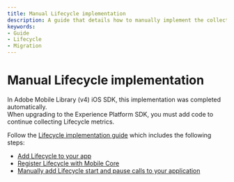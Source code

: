 ```yaml
---
title: Manual Lifecycle implementation
description: A guide that details how to manually implement the collection of Lifecycle metrics.
keywords:
- Guide
- Lifecycle
- Migration
---
```


# Manual Lifecycle implementation

<InlineAlert variant="info" slots="text"/>

In Adobe Mobile Library (v4) iOS SDK, this implementation was completed automatically.<br/>When upgrading to the Experience Platform SDK, you must add code to continue collecting Lifecycle metrics.

Follow the [Lifecycle implementation guide](/src/pages/home/base/mobile-core/lifecycle/index.md) which includes the following steps:
* [Add Lifecycle to your app](/src/pages/home/base/mobile-core/lifecycle/index.md#add-lifecycle-to-your-app)
* [Register Lifecycle with Mobile Core](/src/pages/home/base/mobile-core/lifecycle/index.md#register-lifecycle-with-mobile-core)
* [Manually add Lifecycle start and pause calls to your application](/src/pages/home/base/mobile-core/lifecycle/index.md#add-lifecycle-start-and-pause-calls)
